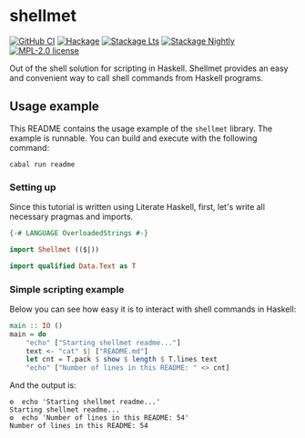 # shellmet

[![GitHub CI](https://github.com/kowainik/shellmet/workflows/CI/badge.svg)](https://github.com/kowainik/shellmet/actions)
[![Hackage](https://img.shields.io/hackage/v/shellmet.svg?logo=haskell)](https://hackage.haskell.org/package/shellmet)
[![Stackage Lts](http://stackage.org/package/shellmet/badge/lts)](http://stackage.org/lts/package/shellmet)
[![Stackage Nightly](http://stackage.org/package/shellmet/badge/nightly)](http://stackage.org/nightly/package/shellmet)
[![MPL-2.0 license](https://img.shields.io/badge/license-MPL--2.0-blue.svg)](LICENSE)

Out of the shell solution for scripting in Haskell. Shellmet provides an easy and
convenient way to call shell commands from Haskell programs.

## Usage example

This README contains the usage example of the `shellmet` library. The example is
runnable. You can build and execute with the following command:

```shell
cabal run readme
```

### Setting up

Since this tutorial is written using Literate Haskell, first, let's write all
necessary pragmas and imports.

```haskell
{-# LANGUAGE OverloadedStrings #-}

import Shellmet (($|))

import qualified Data.Text as T
```

### Simple scripting example

Below you can see how easy it is to interact with shell commands in Haskell:

```haskell
main :: IO ()
main = do
    "echo" ["Starting shellmet readme..."]
    text <- "cat" $| ["README.md"]
    let cnt = T.pack $ show $ length $ T.lines text
    "echo" ["Number of lines in this README: " <> cnt]
```

And the output is:

```
⚙  echo 'Starting shellmet readme...'
Starting shellmet readme...
⚙  echo 'Number of lines in this README: 54'
Number of lines in this README: 54
```
